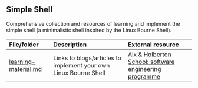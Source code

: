## Simple Shell
Comprehensive collection and resources of learning and implement the simple shell (a minimalistic shell inspired by the Linux Bourne Shell).

| File/folder    | Description    | External resource |
| :--- | :--- | :--- |
|[learning-material.md](learning-material.md)| Links to blogs/articles to implement your own Linux Bourne Shell |[Alx & Holberton School: software engineering programme](alxafrica.com) |
